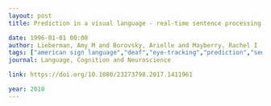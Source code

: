 ```yaml
---
layout: post
title: Prediction in a visual language - real-time sentence processing in American Sign Language across development

date: 1996-01-01 00:00
author: Lieberman, Amy M and Borovsky, Arielle and Mayberry, Rachel I
tags: ["american sign language","deaf","eye-tracking","prediction","semantic processing"]
journal: Language, Cognition and Neuroscience

link: https://doi.org/10.1080/23273798.2017.1411961

year: 2018
---
```



